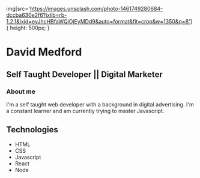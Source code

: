 
<!--
**dmedford/dmedford** is a ✨ _special_ ✨ repository because its `README.md` (this file) appears on your GitHub profile.

Here are some ideas to get you started:

- 🔭 I’m currently working on ...
- 🌱 I’m currently learning ...
- 👯 I’m looking to collaborate on ...
- 🤔 I’m looking for help with ...
- 💬 Ask me about ...
- 📫 How to reach me: ...
- 😄 Pronouns: ...
- ⚡ Fun fact: ...
-->

img[src='https://images.unsplash.com/photo-1461749280684-dccba630e2f6?ixlib=rb-1.2.1&ixid=eyJhcHBfaWQiOjEyMDd9&auto=format&fit=crop&w=1350&q=8'] {
  height: 500px;
  }


# David Medford

## Self Taught Developer || Digital Marketer

### About me

I'm a self taught web developer with a background in digital advertising. I'm a constant learner and am currently trying to master Javascript. 

## Technologies 

* HTML
* CSS
* Javascript
* React
* Node

